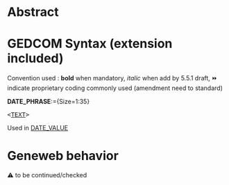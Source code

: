 ﻿# Abstract

# GEDCOM Syntax (extension included)
Convention used : **bold** when mandatory, _italic_ when add by 5.5.1 draft, &#x23E9; indicate proprietary coding commonly used (amendment need to standard)<br />

**DATE_PHRASE**:={Size=1:35}
<pre>
&lt;<a href=Ged.TEXT>TEXT</a>&gt;
</pre>
Used in <a href=Ged.DATE_VALUE>DATE_VALUE</a><br />

# Geneweb behavior


:warning: to be continued/checked

